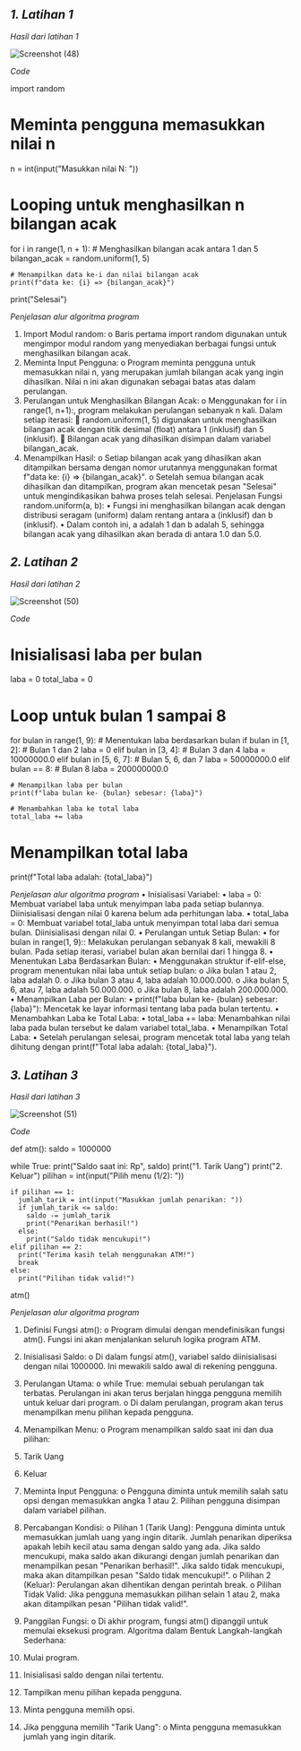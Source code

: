 ## *1. Latihan 1*

*Hasil dari latihan 1*

![Screenshot (48)](https://github.com/user-attachments/assets/1c3407aa-7c95-4260-b93d-e163d9c90b37)

*Code*

import random

# Meminta pengguna memasukkan nilai n
n = int(input("Masukkan nilai N: "))

# Looping untuk menghasilkan n bilangan acak
for i in range(1, n + 1):
    # Menghasilkan bilangan acak antara 1 dan 5
    bilangan_acak = random.uniform(1, 5)

    # Menampilkan data ke-i dan nilai bilangan acak
    print(f"data ke: {i} => {bilangan_acak}")

print("Selesai")


*Penjelasan alur algoritma program*
1.	Import Modul random:
o	Baris pertama import random digunakan untuk mengimpor modul random yang menyediakan berbagai fungsi untuk menghasilkan bilangan acak.
2.	Meminta Input Pengguna:
o	Program meminta pengguna untuk memasukkan nilai n, yang merupakan jumlah bilangan acak yang ingin dihasilkan. Nilai n ini akan digunakan sebagai batas atas dalam perulangan.
3.	Perulangan untuk Menghasilkan Bilangan Acak:
o	Menggunakan for i in range(1, n+1):, program melakukan perulangan sebanyak n kali. Dalam setiap iterasi: 
	random.uniform(1, 5) digunakan untuk menghasilkan bilangan acak dengan titik desimal (float) antara 1 (inklusif) dan 5 (inklusif).
	Bilangan acak yang dihasilkan disimpan dalam variabel bilangan_acak.
4.	Menampilkan Hasil:
o	Setiap bilangan acak yang dihasilkan akan ditampilkan bersama dengan nomor urutannya menggunakan format f"data ke: {i} => {bilangan_acak}".
o	Setelah semua bilangan acak dihasilkan dan ditampilkan, program akan mencetak pesan "Selesai" untuk mengindikasikan bahwa proses telah selesai.
Penjelasan Fungsi random.uniform(a, b):
•	Fungsi ini menghasilkan bilangan acak dengan distribusi seragam (uniform) dalam rentang antara a (inklusif) dan b (inklusif).
•	Dalam contoh ini, a adalah 1 dan b adalah 5, sehingga bilangan acak yang dihasilkan akan berada di antara 1.0 dan 5.0.

## *2. Latihan 2*

*Hasil dari latihan 2*

![Screenshot (50)](https://github.com/user-attachments/assets/a2d903d4-3e3d-4b17-9a84-9ac83fe52d38)

*Code*

# Inisialisasi laba per bulan
laba = 0
total_laba = 0

# Loop untuk bulan 1 sampai 8
for bulan in range(1, 9):
    # Menentukan laba berdasarkan bulan
    if bulan in [1, 2]:  # Bulan 1 dan 2
        laba = 0
    elif bulan in [3, 4]:  # Bulan 3 dan 4
        laba = 10000000.0
    elif bulan in [5, 6, 7]:  # Bulan 5, 6, dan 7
        laba = 50000000.0
    elif bulan == 8:  # Bulan 8
        laba = 200000000.0
    
    # Menampilkan laba per bulan
    print(f"laba bulan ke- {bulan} sebesar: {laba}")
    
    # Menambahkan laba ke total laba
    total_laba += laba

# Menampilkan total laba
print(f"Total laba adalah: {total_laba}")


*Penjelasan alur algoritma program*
•  Inisialisasi Variabel:
•	laba = 0: Membuat variabel laba untuk menyimpan laba pada setiap bulannya. Diinisialisasi dengan nilai 0 karena belum ada perhitungan laba.
•	total_laba = 0: Membuat variabel total_laba untuk menyimpan total laba dari semua bulan. Diinisialisasi dengan nilai 0.
•  Perulangan untuk Setiap Bulan:
•	for bulan in range(1, 9):: Melakukan perulangan sebanyak 8 kali, mewakili 8 bulan. Pada setiap iterasi, variabel bulan akan bernilai dari 1 hingga 8.
•  Menentukan Laba Berdasarkan Bulan:
•	Menggunakan struktur if-elif-else, program menentukan nilai laba untuk setiap bulan: 
o	Jika bulan 1 atau 2, laba adalah 0.
o	Jika bulan 3 atau 4, laba adalah 10.000.000.
o	Jika bulan 5, 6, atau 7, laba adalah 50.000.000.
o	Jika bulan 8, laba adalah 200.000.000.
•  Menampilkan Laba per Bulan:
•	print(f"laba bulan ke- {bulan} sebesar: {laba}"): Mencetak ke layar informasi tentang laba pada bulan tertentu.
•  Menambahkan Laba ke Total Laba:
•	total_laba += laba: Menambahkan nilai laba pada bulan tersebut ke dalam variabel total_laba.
•  Menampilkan Total Laba:
•	Setelah perulangan selesai, program mencetak total laba yang telah dihitung dengan print(f"Total laba adalah: {total_laba}").

## *3. Latihan 3*

*Hasil dari latihan 3*

![Screenshot (51)](https://github.com/user-attachments/assets/483b1a44-1b2c-4923-9477-5ffffb1e1cd6)

*Code*

def atm():
  saldo = 1000000

  while True:
    print("Saldo saat ini: Rp", saldo)
    print("1. Tarik Uang")
    print("2. Keluar")
    pilihan = int(input("Pilih menu (1/2): "))

    if pilihan == 1:
      jumlah_tarik = int(input("Masukkan jumlah penarikan: "))
      if jumlah_tarik <= saldo:
        saldo -= jumlah_tarik
        print("Penarikan berhasil!")
      else:
        print("Saldo tidak mencukupi!")
    elif pilihan == 2:
      print("Terima kasih telah menggunakan ATM!")
      break
    else:
      print("Pilihan tidak valid!")

atm()


*Penjelasan alur algoritma program*
1.	Definisi Fungsi atm():
o	Program dimulai dengan mendefinisikan fungsi atm(). Fungsi ini akan menjalankan seluruh logika program ATM.
2.	Inisialisasi Saldo:
o	Di dalam fungsi atm(), variabel saldo diinisialisasi dengan nilai 1000000. Ini mewakili saldo awal di rekening pengguna.
3.	Perulangan Utama:
o	while True: memulai sebuah perulangan tak terbatas. Perulangan ini akan terus berjalan hingga pengguna memilih untuk keluar dari program.
o	Di dalam perulangan, program akan terus menampilkan menu pilihan kepada pengguna.
4.	Menampilkan Menu:
o	Program menampilkan saldo saat ini dan dua pilihan: 
	
1.	Tarik Uang
	
2.	Keluar
5.	Meminta Input Pengguna:
o	Pengguna diminta untuk memilih salah satu opsi dengan memasukkan angka 1 atau 2. Pilihan pengguna disimpan dalam variabel pilihan.
6.	Percabangan Kondisi:
o	Pilihan 1 (Tarik Uang): 
	Pengguna diminta untuk memasukkan jumlah uang yang ingin ditarik.
	Jumlah penarikan diperiksa apakah lebih kecil atau sama dengan saldo yang ada.
	Jika saldo mencukupi, maka saldo akan dikurangi dengan jumlah penarikan dan menampilkan pesan "Penarikan berhasil!".
	Jika saldo tidak mencukupi, maka akan ditampilkan pesan "Saldo tidak mencukupi!".
o	Pilihan 2 (Keluar): 
	Perulangan akan dihentikan dengan perintah break.
o	Pilihan Tidak Valid: 
	Jika pengguna memasukkan pilihan selain 1 atau 2, maka akan ditampilkan pesan "Pilihan tidak valid!".
7.	Panggilan Fungsi:
o	Di akhir program, fungsi atm() dipanggil untuk memulai eksekusi program.
Algoritma dalam Bentuk Langkah-langkah Sederhana:
1.	Mulai program.
2.	Inisialisasi saldo dengan nilai tertentu.
3.	Tampilkan menu pilihan kepada pengguna.
4.	Minta pengguna memilih opsi.
5.	Jika pengguna memilih "Tarik Uang": 
o	Minta pengguna memasukkan jumlah yang ingin ditarik.
